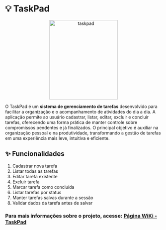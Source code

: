 # 💡 TaskPad

<p align="center">
  <img width="220" height="255" alt="taskpad" src="https://github.com/user-attachments/assets/ced44f9d-5256-4cf4-b362-18d4cf5941d5" />
</p>

O TaskPad é um **sistema de gerenciamento de tarefas** desenvolvido para facilitar a organização e o acompanhamento de atividades do dia a dia. A aplicação permite ao usuário cadastrar, listar, editar, excluir e concluir tarefas, oferecendo uma forma prática de manter controle sobre compromissos pendentes e já finalizados. O principal objetivo é auxiliar na organização pessoal e na produtividade, transformando a gestão de tarefas em uma experiência mais leve, intuitiva e eficiente.

## ✨ Funcionalidades

1. Cadastrar nova tarefa
2. Listar todas as tarefas
3. Editar tarefa existente
4. Excluir tarefa
5. Marcar tarefa como concluída
6. Listar tarefas por status
7. Manter tarefas salvas durante a sessão
8. Validar dados da tarefa antes de salvar


### Para mais informações sobre o projeto, acesse: [Página WiKi - TaskPad](https://github.com/TrindadeBc/TaskPad/wiki)
